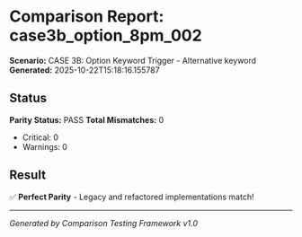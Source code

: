 # Comparison Report: case3b_option_8pm_002
**Scenario:** CASE 3B: Option Keyword Trigger - Alternative keyword
**Generated:** 2025-10-22T15:18:16.155787

## Status
**Parity Status:** PASS
**Total Mismatches:** 0
  - Critical: 0
  - Warnings: 0

## Result
✅ **Perfect Parity** - Legacy and refactored implementations match!

---
*Generated by Comparison Testing Framework v1.0*